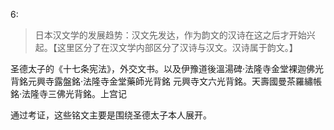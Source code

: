 6:

> 日本汉文学的发展趋势：汉文先发达，作为韵文的汉诗在这之后才开始兴起。【这里区分了在汉文学内部区分了汉诗与汉文。汉诗属于韵文。】

圣德太子的《十七条宪法》，外交文书。以及伊豫道後溫湯碑·法隆寺金堂裸迦佛光背銘元興寺露盤銘·法隆寺金堂藥師光背銘 元興寺文六光背銘。天壽國曼茶羅繡帳銘·法隆寺三佛光背銘。上宫记

通过考证，这些铭文主要是围绕圣德太子本人展开。
